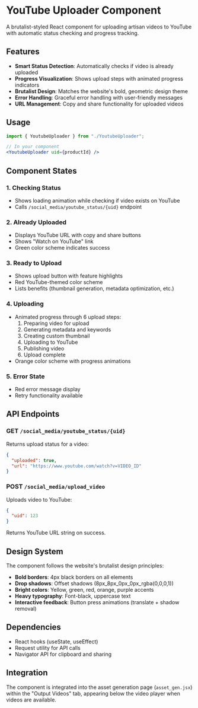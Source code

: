 # YouTube Uploader Component

A brutalist-styled React component for uploading artisan videos to YouTube with automatic status checking and progress tracking.

## Features

- **Smart Status Detection**: Automatically checks if video is already uploaded
- **Progress Visualization**: Shows upload steps with animated progress indicators
- **Brutalist Design**: Matches the website's bold, geometric design theme
- **Error Handling**: Graceful error handling with user-friendly messages
- **URL Management**: Copy and share functionality for uploaded videos

## Usage

```jsx
import { YoutubeUploader } from "./YoutubeUploader";

// In your component
<YoutubeUploader uid={productId} />
```

## Component States

### 1. Checking Status
- Shows loading animation while checking if video exists on YouTube
- Calls `/social_media/youtube_status/{uid}` endpoint

### 2. Already Uploaded
- Displays YouTube URL with copy and share buttons
- Shows "Watch on YouTube" link
- Green color scheme indicates success

### 3. Ready to Upload
- Shows upload button with feature highlights
- Red YouTube-themed color scheme
- Lists benefits (thumbnail generation, metadata optimization, etc.)

### 4. Uploading
- Animated progress through 6 upload steps:
  1. Preparing video for upload
  2. Generating metadata and keywords
  3. Creating custom thumbnail
  4. Uploading to YouTube
  5. Publishing video
  6. Upload complete
- Orange color scheme with progress animations

### 5. Error State
- Red error message display
- Retry functionality available

## API Endpoints

### GET `/social_media/youtube_status/{uid}`
Returns upload status for a video:
```json
{
  "uploaded": true,
  "url": "https://www.youtube.com/watch?v=VIDEO_ID"
}
```

### POST `/social_media/upload_video`
Uploads video to YouTube:
```json
{
  "uid": 123
}
```
Returns YouTube URL string on success.

## Design System

The component follows the website's brutalist design principles:

- **Bold borders**: 4px black borders on all elements
- **Drop shadows**: Offset shadows (8px_8px_0px_0px_rgba(0,0,0,1))
- **Bright colors**: Yellow, green, red, orange, purple accents
- **Heavy typography**: Font-black, uppercase text
- **Interactive feedback**: Button press animations (translate + shadow removal)

## Dependencies

- React hooks (useState, useEffect)
- Request utility for API calls
- Navigator API for clipboard and sharing

## Integration

The component is integrated into the asset generation page (`asset_gen.jsx`) within the "Output Videos" tab, appearing below the video player when videos are available.
